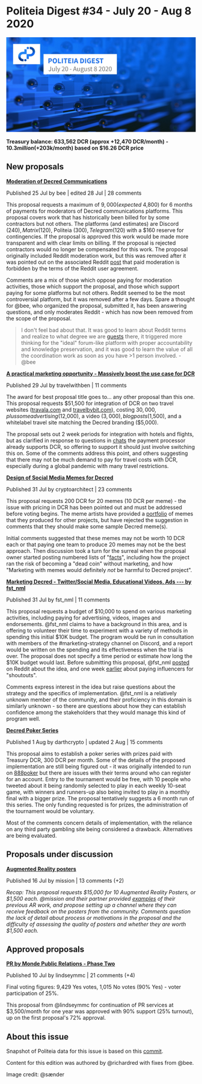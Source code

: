 # Politeia Digest #34 - July 20 - Aug 8 2020

![Image credit: @sænder](img/issue034/034-title.jpg)

**Treasury balance: 633,562 DCR (approx +12,470 DCR/month) - $10.3 million (+$203k/month) based on $16.26 DCR price**

## New proposals

**[Moderation of Decred Communications](https://proposals.decred.org/proposals/32cba00)**

Published 25 Jul by bee | edited 28 Jul | 28 comments

This proposal requests a maximum of $9,000 (expected ~$4,800) for 6 months of payments for moderators of Decred communications platforms. This proposal covers work that has historically been billed for by some contractors but not others. The platforms (and estimates) are Discord ($240), Matrix ($120), Politeia ($300), Telegram ($120) with a $160 reserve for contingencies. If the proposal is approved this work would be made more transparent and with clear limits on billing. If the proposal is rejected contractors would no longer be compensated for this work. The proposal originally included Reddit moderation work, but this was removed after it was pointed out on the associated Reddit [post](https://www.reddit.com/r/decred/comments/hxxd9s/moderation_of_decred_communications_politeia/) that paid moderation is forbidden by the terms of the Reddit user agreement.

Comments are a mix of those which oppose paying for moderation activities, those which support the proposal, and those which support paying for some platforms but not others. Reddit seemed to be the most controversial platform, but it was removed after a few days. Spare a thought for @bee, who organized the proposal, submitted it, has been answering questions, and only moderates Reddit - which has now been removed from the scope of the proposal.

> I don't feel bad about that. It was good to learn about Reddit terms and realize to what degree we are [guests](https://www.redditinc.com/policies/user-agreement) there, it triggered more thinking for the "ideal" forum-like platform with proper accountability and knowledge preservation, and it was good to learn the value of all the coordination work as soon as you have >1 person involved. - @bee

**[A practical marketing opportunity - Massively boost the use case for DCR](https://proposals.decred.org/proposals/2dcbc3e)**

Published 29 Jul by travelwithben | 11 comments

The award for best proposal title goes to... any other proposal than this one. This proposal requests $51,500 for integration of DCR on two travel websites ([travala.com](https://www.travala.com/) and [travelbybit.com](https://travelbybit.com/)), costing $30,000, plus some advertising ($12,000), a video ($3,000), blog posts ($1,500), and a whitelabel travel site matching the Decred branding ($5,000).

The proposal sets out 2 week periods for integration with hotels and flights, but as clarified in response to questions in [chats](https://matrix.to/#/!qYpAAClAYrHaUIGkLs:decred.org/$LFaTgEraOPCXQ0HMl0wM8aVmko-cBCToR76jNOgQfTg?via=decred.org&via=matrix.org&via=planetdecred.org) the payment processor already supports DCR, so offering to support it should just involve switching this on. Some of the comments address this point, and others suggesting that there may not be much demand to pay for travel costs with DCR, especially during a global pandemic with many travel restrictions.

**[Design of Social Media Memes for Decred](https://proposals.decred.org/proposals/4f81031)**

Published 31 Jul by cryptoarchitect | 23 comments

This proposal requests 200 DCR for 20 memes (10 DCR per meme) - the issue with pricing in DCR has been pointed out and must be addressed before voting begins. The meme artists have provided a [portfolio](https://ertekprojects.com/decredmemes/2020/08/04/portfolio-for-crytpohumorproject/) of memes that they produced for other projects, but have rejected the suggestion in comments that they should make some sample Decred meme(s).

Initial comments suggested that these memes may not be worth 10 DCR each or that paying one team to produce 20 memes may not be the best approach. Then discussion took a turn for the surreal when the proposal owner started posting numbered lists of "[facts](https://proposals.decred.org/proposals/4f810317e07d134520faa6fd98a14b4c3e08c38227501558a90c1457c939ecd1/comments/15)", including how the project ran the risk of becoming a "dead coin" without marketing, and how "Marketing with memes would definitely *not* be harmful to Decred project".

**[Marketing Decred - Twitter/Social Media, Educational Videos, Ads --- by fst_nml](https://proposals.decred.org/proposals/3372cfc)**

Published 31 Jul by fst\_nml | 11 comments

This proposal requests a budget of $10,000 to spend on various marketing activities, including paying for advertising, videos, images and endorsements. @fst\_nml claims to have a background in this area, and is offering to volunteer their time to experiment with a variety of methods in spending this initial $10K budget. The program would be run in consultation with members of the #marketing-strategy channel on Discord, and a report would be written on the spending and its effectiveness when the trial is over. The proposal does not specify a time period or estimate how long the $10K budget would last. Before submitting this proposal, @fst\_nml [posted](https://www.reddit.com/r/decred/comments/hzo3yu/creating_a_decred_marketing_workgroup/) on Reddit about the idea, and one week [earlier](https://www.reddit.com/r/decred/comments/hw3atn/ideas_for_growing_the_decred_userbase/) about paying influencers for "shoutouts".

Comments express interest in the idea but raise questions about the strategy and the specifics of implementation. @fst\_nml is a relatively unknown member of the community, and their proficiency in this domain is similarly unknown - so there are questions about how they can establish confidence among the stakeholders that they would manage this kind of program well.

**[Decred Poker Series](https://proposals.decred.org/proposals/7a67ed5)**

Published 1 Aug by darthcrypto | updated 2 Aug | 15 comments

This proposal aims to establish a poker series with prizes paid with Treasury DCR, 300 DCR per month. Some of the details of the proposed implementation are still being figured out - it was originally intended to run on [888poker](https://www.888poker.com/) but there are issues with their terms around who can register for an account. Entry to the tournament would be free, with 10 people who tweeted about it being randomly selected to play in each weekly 10-seat game, with winners and runners-up also being invited to play in a monthly final with a bigger prize. The proposal tentatively suggests a 6 month run of this series. The only funding requested is for prizes, the administration of the tournament would be voluntary.

Most of the comments concern details of implementation, with the reliance on any third party gambling site being considered a drawback. Alternatives are being evaluated.

## Proposals under discussion

**[Augmented Reality posters](https://proposals.decred.org/proposals/dedf452074752d7e29304a0566643feb26d1d130596e04c613e15de113ac2d08)**

Published 16 Jul by mission | 13 comments (+2)

*Recap: This proposal requests $15,000 for 10 Augmented Reality Posters, or $1,500 each. @mission and their partner provided [examples](http://www.users.pjwstk.edu.pl/~s2946/decred.pdf) of their previous AR work, and propose setting up a channel where they can receive feedback on the posters from the community. Comments question the lack of detail about process or motivations in the proposal and the difficulty of assessing the quality of posters and whether they are worth $1,500 each.*

## Approved proposals

**[PR by Monde Public Relations - Phase Two](https://proposals.decred.org/proposals/c81926b1958e54b2f294085da4ab03e9a63223f8ccd32e74a43493bf62de6185)**

Published 10 Jul by lindseymmc | 21 comments (+4)

Final voting figures: 9,429 Yes votes, 1,015 No votes (90% Yes) - voter participation of 25%.

This proposal from @lindseymmc for continuation of PR services at $3,500/month for one year was approved with 90% support (25% turnout), up on the first proposal's 72% approval.

## About this issue

Snapshot of Politeia data for this issue is based on this [commit](https://github.com/decred-proposals/mainnet/commit/4cd50a36818324d34991a8cb115a337543d82c58).

Content for this edition was authored by @richardred with fixes from @bee.

Image credit: @sænder
